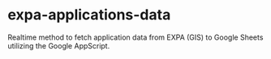 # expa-applications-data
Realtime method to fetch application data from EXPA (GIS) to Google Sheets utilizing the Google AppScript.
